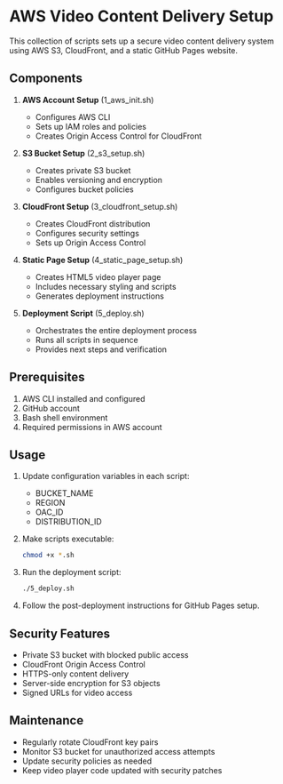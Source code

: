 # AWS Video Content Delivery Setup

This collection of scripts sets up a secure video content delivery system using AWS S3, CloudFront, and a static GitHub Pages website.

## Components

1. **AWS Account Setup** (1_aws_init.sh)
   - Configures AWS CLI
   - Sets up IAM roles and policies
   - Creates Origin Access Control for CloudFront

2. **S3 Bucket Setup** (2_s3_setup.sh)
   - Creates private S3 bucket
   - Enables versioning and encryption
   - Configures bucket policies

3. **CloudFront Setup** (3_cloudfront_setup.sh)
   - Creates CloudFront distribution
   - Configures security settings
   - Sets up Origin Access Control

4. **Static Page Setup** (4_static_page_setup.sh)
   - Creates HTML5 video player page
   - Includes necessary styling and scripts
   - Generates deployment instructions

5. **Deployment Script** (5_deploy.sh)
   - Orchestrates the entire deployment process
   - Runs all scripts in sequence
   - Provides next steps and verification

## Prerequisites

1. AWS CLI installed and configured
2. GitHub account
3. Bash shell environment
4. Required permissions in AWS account

## Usage

1. Update configuration variables in each script:
   - BUCKET_NAME
   - REGION
   - OAC_ID
   - DISTRIBUTION_ID

2. Make scripts executable:
   ```bash
   chmod +x *.sh
   ```

3. Run the deployment script:
   ```bash
   ./5_deploy.sh
   ```

4. Follow the post-deployment instructions for GitHub Pages setup.

## Security Features

- Private S3 bucket with blocked public access
- CloudFront Origin Access Control
- HTTPS-only content delivery
- Server-side encryption for S3 objects
- Signed URLs for video access

## Maintenance

- Regularly rotate CloudFront key pairs
- Monitor S3 bucket for unauthorized access attempts
- Update security policies as needed
- Keep video player code updated with security patches